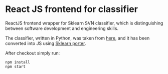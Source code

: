 # React JS frontend for classifier 

ReactJS frontend wrapper for Sklearn SVN classifier, which is distinguishing between software development and engineering skills. 

The classifier, written in Python, was taken from [here](https://github.com/SeoGow/developer-engineer-classifier), and it has been converted
into JS using [Sklearn porter](https://github.com/nok/sklearn-porter).

After checkout simply run:

`npm install`<br />
`npm start`
